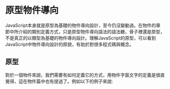 # 原型物件導向

JavaScript本身就是原型為基礎的物件導向設計，至今仍沒變動過。在物件的章節中所介紹的類別定義方式，只是原型物件導向語法的語法糖，骨子裡還是原型，不是真正的以類型為基礎的物件導向設計。理解JavaScript的原型，可以看到JavaScript中物件導向設計的原貌，有助於對很多程式碼與概念。

## 原型

對於一個物件來說，我們需要有如何定義它的方式，用物件字面文字的定義是很直覺得，這在物件篇中也有提過了。例如以下的例子來說:

```js
```